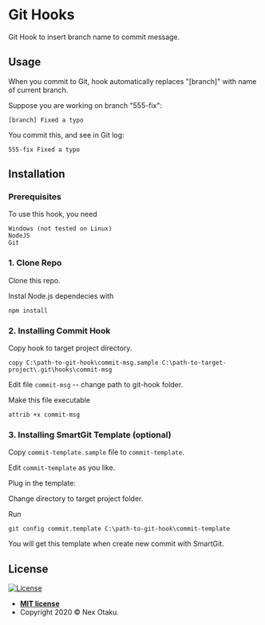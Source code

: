 # Git Hooks

Git Hook to insert branch name to commit message. 

## Usage

When you commit to Git, hook automatically replaces "[branch]" with name of current branch.

Suppose you are working on branch "555-fix":

`[branch] Fixed a typo`

You commit this, and see in Git log:

`555-fix Fixed a typo`

## Installation

### Prerequisites

To use this hook, you need

```
Windows (not tested on Linux)
NodeJS
Git
```

### 1. Clone Repo

Clone this repo.

Instal Node.js dependecies with

`npm install`

### 2. Installing Commit Hook

Copy hook to target project directory.

```copy C:\path-to-git-hook\commit-msg.sample C:\path-to-target-project\.git\hooks\commit-msg```

Edit file `commit-msg` -- change path to git-hook folder.

Make this file executable

```attrib +x commit-msg```

### 3. Installing SmartGit Template (optional)

Copy `commit-template.sample` file to `commit-template`.

Edit `commit-template` as you like.

Plug in the template:

Change directory to target project folder.

Run

```git config commit.template C:\path-to-git-hook\commit-template```

You will get this template when create new commit with SmartGit.


## License

[![License](http://img.shields.io/:license-mit-blue.svg?style=flat-square)](http://badges.mit-license.org)

- **[MIT license](http://opensource.org/licenses/mit-license.php)**
- Copyright 2020 © Nex Otaku.
